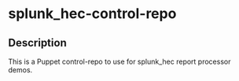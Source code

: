splunk_hec-control-repo
==============

Description
-----------

This is a Puppet control-repo to use for splunk_hec report processor demos.
